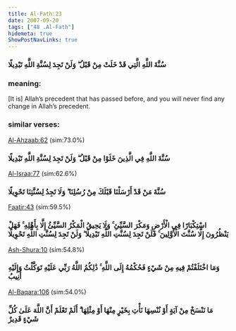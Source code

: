 ```yaml
---
title: Al-Fath:23
date: 2007-09-20
tags: ["48 .Al-Fath"]
hidemeta: true 
ShowPostNavLinks: true 
---
```

### سُنَّةَ اللَّهِ الَّتِي قَدْ خَلَتْ مِنْ قَبْلُ ۖ وَلَنْ تَجِدَ لِسُنَّةِ اللَّهِ تَبْدِيلًا
### meaning: 
[It is] Allah’s precedent that has passed before, and you will never find any change in Allah’s precedent.
### similar verses: 

[Al-Ahzaab:62](/33/62) (sim:73.0%)

### سُنَّةَ اللَّهِ فِي الَّذِينَ خَلَوْا مِنْ قَبْلُ ۖ وَلَنْ تَجِدَ لِسُنَّةِ اللَّهِ تَبْدِيلًا

[Al-Israa:77](/17/77) (sim:62.6%)

### سُنَّةَ مَنْ قَدْ أَرْسَلْنَا قَبْلَكَ مِنْ رُسُلِنَا ۖ وَلَا تَجِدُ لِسُنَّتِنَا تَحْوِيلًا

[Faatir:43](/35/43) (sim:59.5%)

### اسْتِكْبَارًا فِي الْأَرْضِ وَمَكْرَ السَّيِّئِ ۚ وَلَا يَحِيقُ الْمَكْرُ السَّيِّئُ إِلَّا بِأَهْلِهِ ۚ فَهَلْ يَنْظُرُونَ إِلَّا سُنَّتَ الْأَوَّلِينَ ۚ فَلَنْ تَجِدَ لِسُنَّتِ اللَّهِ تَبْدِيلًا ۖ وَلَنْ تَجِدَ لِسُنَّتِ اللَّهِ تَحْوِيلًا

[Ash-Shura:10](/42/10) (sim:54.8%)

### وَمَا اخْتَلَفْتُمْ فِيهِ مِنْ شَيْءٍ فَحُكْمُهُ إِلَى اللَّهِ ۚ ذَٰلِكُمُ اللَّهُ رَبِّي عَلَيْهِ تَوَكَّلْتُ وَإِلَيْهِ أُنِيبُ

[Al-Baqara:106](/2/106) (sim:54.0%)

### مَا نَنْسَخْ مِنْ آيَةٍ أَوْ نُنْسِهَا نَأْتِ بِخَيْرٍ مِنْهَا أَوْ مِثْلِهَا ۗ أَلَمْ تَعْلَمْ أَنَّ اللَّهَ عَلَىٰ كُلِّ شَيْءٍ قَدِيرٌ
